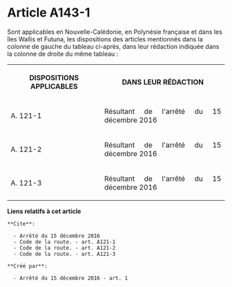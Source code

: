 # Article A143-1

Sont applicables en Nouvelle-Calédonie, en Polynésie française et dans les îles Wallis et Futuna, les dispositions des
articles mentionnés dans la colonne de gauche du tableau ci-après, dans leur rédaction indiquée dans la colonne de droite du
même tableau : 

<table>
    <tbody>
      <tr>
        <th>

DISPOSITIONS APPLICABLES 

</th>
        <th>

DANS LEUR RÉDACTION 

</th>
      </tr>
      <tr>
        <td align="left">

A. 121-1 

</td>
        <td align="justify">

Résultant de l'arrêté du 15 décembre 2016

</td>
      </tr>
      <tr>
        <td align="left">

A. 121-2 

</td>
        <td align="justify">

Résultant de l'arrêté du 15 décembre 2016 

</td>
      </tr>
      <tr>
        <td align="left">

A. 121-3 

</td>
        <td align="justify">

Résultant de l'arrêté du 15 décembre 2016</td>
      </tr>
    </tbody>
  </table>

**Liens relatifs à cet article**

	**Cite**:

	  - Arrêté du 15 décembre 2016
	  - Code de la route. - art. A121-1
	  - Code de la route. - art. A121-2
	  - Code de la route. - art. A121-3

	**Créé par**:

	  - Arrêté du 15 décembre 2016 - art. 1
